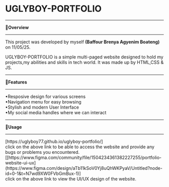 <h1>UGLYBOY-PORTFOLIO</h1>

<hr> 
🔗<strong>Overview</strong> <br>
<hr>
This project was developed by myself <b>(Baffour Brenya Agyenim Boateng)</b> on 11/05/25.<br>
<p>UGLYBOY-PORTFOLIO is a simple multi-paged website designed to hold my projects,my abilities and skills in tech world.
It was made up by HTML,CSS & JS. </p>
<hr>
🔗<strong>Features</strong> <br>
<hr>
•Resposive design for various screens <br>
•Navigation menu for easy browsing <br>
•Stylish and modern User Interface <br>
•My social media handles where we can interact<br>
<hr>
🔗<strong>Usage</strong><br>
<hr>
[https://uglyboy77.github.io/uglyboy-portfolio/]<br>
click on the above link to be able to access the website and provide any bugs or problems you encountered. 
[[https://www.figma.com/community/file/1504234361382227255/portfolio-website-ui-ux](https://www.figma.com/design/aTb11kSoV0Yj8uQhWKPyaV/Untitled?node-id=0-1&t=N7wd9XW0FVbGmBux-1)] <br>
click on the above link to view the UI/UX design of the website.

